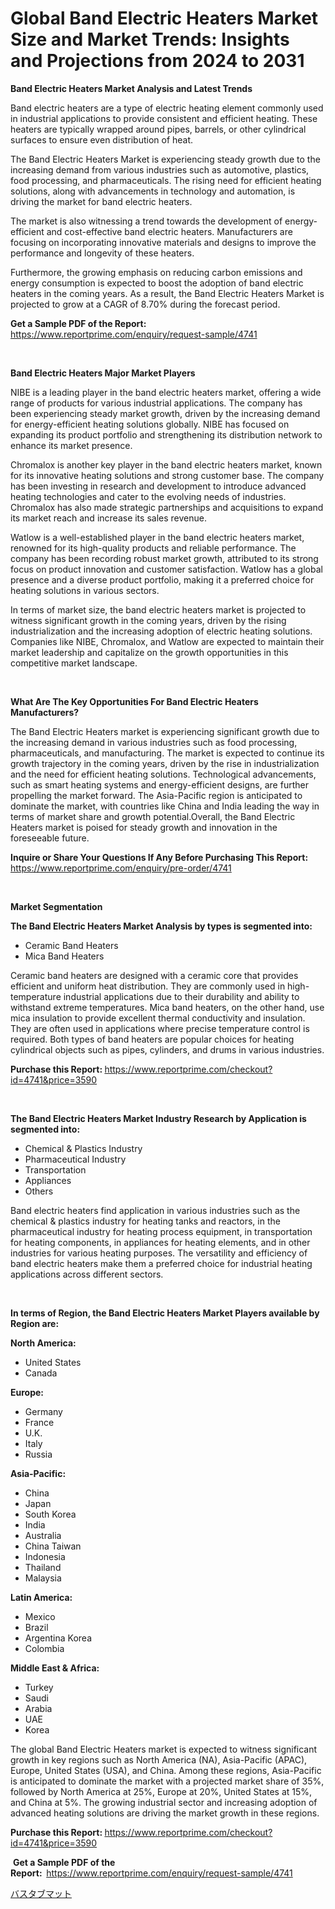 <p><h1>Global Band Electric Heaters Market Size and Market Trends: Insights and Projections from 2024 to 2031</h1></p><p><strong>Band Electric Heaters Market Analysis and Latest Trends</strong></p>
<p><p>Band electric heaters are a type of electric heating element commonly used in industrial applications to provide consistent and efficient heating. These heaters are typically wrapped around pipes, barrels, or other cylindrical surfaces to ensure even distribution of heat.</p><p>The Band Electric Heaters Market is experiencing steady growth due to the increasing demand from various industries such as automotive, plastics, food processing, and pharmaceuticals. The rising need for efficient heating solutions, along with advancements in technology and automation, is driving the market for band electric heaters.</p><p>The market is also witnessing a trend towards the development of energy-efficient and cost-effective band electric heaters. Manufacturers are focusing on incorporating innovative materials and designs to improve the performance and longevity of these heaters.</p><p>Furthermore, the growing emphasis on reducing carbon emissions and energy consumption is expected to boost the adoption of band electric heaters in the coming years. As a result, the Band Electric Heaters Market is projected to grow at a CAGR of 8.70% during the forecast period.</p></p>
<p><strong>Get a Sample PDF of the Report:&nbsp;</strong> <a href="https://www.reportprime.com/enquiry/request-sample/4741">https://www.reportprime.com/enquiry/request-sample/4741</a></p>
<p>&nbsp;</p>
<p><strong>Band Electric Heaters Major Market Players</strong></p>
<p><p>NIBE is a leading player in the band electric heaters market, offering a wide range of products for various industrial applications. The company has been experiencing steady market growth, driven by the increasing demand for energy-efficient heating solutions globally. NIBE has focused on expanding its product portfolio and strengthening its distribution network to enhance its market presence.</p><p>Chromalox is another key player in the band electric heaters market, known for its innovative heating solutions and strong customer base. The company has been investing in research and development to introduce advanced heating technologies and cater to the evolving needs of industries. Chromalox has also made strategic partnerships and acquisitions to expand its market reach and increase its sales revenue.</p><p>Watlow is a well-established player in the band electric heaters market, renowned for its high-quality products and reliable performance. The company has been recording robust market growth, attributed to its strong focus on product innovation and customer satisfaction. Watlow has a global presence and a diverse product portfolio, making it a preferred choice for heating solutions in various sectors.</p><p>In terms of market size, the band electric heaters market is projected to witness significant growth in the coming years, driven by the rising industrialization and the increasing adoption of electric heating solutions. Companies like NIBE, Chromalox, and Watlow are expected to maintain their market leadership and capitalize on the growth opportunities in this competitive market landscape.</p></p>
<p>&nbsp;</p>
<p><strong>What Are The Key Opportunities For Band Electric Heaters Manufacturers?</strong></p>
<p><p>The Band Electric Heaters market is experiencing significant growth due to the increasing demand in various industries such as food processing, pharmaceuticals, and manufacturing. The market is expected to continue its growth trajectory in the coming years, driven by the rise in industrialization and the need for efficient heating solutions. Technological advancements, such as smart heating systems and energy-efficient designs, are further propelling the market forward. The Asia-Pacific region is anticipated to dominate the market, with countries like China and India leading the way in terms of market share and growth potential.Overall, the Band Electric Heaters market is poised for steady growth and innovation in the foreseeable future.</p></p>
<p><strong>Inquire or Share Your Questions If Any Before Purchasing This Report:</strong> <a href="https://www.reportprime.com/enquiry/pre-order/4741">https://www.reportprime.com/enquiry/pre-order/4741</a></p>
<p>&nbsp;</p>
<p><strong>Market Segmentation</strong></p>
<p><strong>The Band Electric Heaters Market Analysis by types is segmented into:</strong></p>
<p><ul><li>Ceramic Band Heaters</li><li>Mica Band Heaters</li></ul></p>
<p><p>Ceramic band heaters are designed with a ceramic core that provides efficient and uniform heat distribution. They are commonly used in high-temperature industrial applications due to their durability and ability to withstand extreme temperatures. Mica band heaters, on the other hand, use mica insulation to provide excellent thermal conductivity and insulation. They are often used in applications where precise temperature control is required. Both types of band heaters are popular choices for heating cylindrical objects such as pipes, cylinders, and drums in various industries.</p></p>
<p><strong>Purchase this Report:&nbsp;</strong><a href="https://www.reportprime.com/checkout?id=4741&price=3590">https://www.reportprime.com/checkout?id=4741&price=3590</a></p>
<p>&nbsp;</p>
<p><strong>The Band Electric Heaters Market Industry Research by Application is segmented into:</strong></p>
<p><ul><li>Chemical & Plastics Industry</li><li>Pharmaceutical Industry</li><li>Transportation</li><li>Appliances</li><li>Others</li></ul></p>
<p><p>Band electric heaters find application in various industries such as the chemical & plastics industry for heating tanks and reactors, in the pharmaceutical industry for heating process equipment, in transportation for heating components, in appliances for heating elements, and in other industries for various heating purposes. The versatility and efficiency of band electric heaters make them a preferred choice for industrial heating applications across different sectors.</p></p>
<p>&nbsp;</p>
<p><strong>In terms of Region, the Band Electric Heaters Market Players available by Region are:</strong></p>
<p>
    <p> <strong> North America: </strong>
        <ul>
            <li>United States</li>
            <li>Canada</li>
        </ul>
        </p> 
    <p> <strong> Europe: </strong>
        <ul>
            <li>Germany</li>
            <li>France</li>
            <li>U.K.</li>
            <li>Italy</li>
            <li>Russia</li>
        </ul>
        </p> 
    <p> <strong> Asia-Pacific: </strong>
        <ul>
            <li>China</li>
            <li>Japan</li>
            <li>South Korea</li>
            <li>India</li>
            <li>Australia</li>
            <li>China Taiwan</li>
            <li>Indonesia</li>
            <li>Thailand</li>
            <li>Malaysia</li>
        </ul>
        </p> 
    <p> <strong> Latin America: </strong>
        <ul>
            <li>Mexico</li>
            <li>Brazil</li>
            <li>Argentina Korea</li>
            <li>Colombia</li>
        </ul>
        </p> 
    <p> <strong> Middle East & Africa: </strong>
        <ul>
            <li>Turkey</li>
            <li>Saudi</li>
            <li>Arabia</li>
            <li>UAE</li>
            <li>Korea</li>
        </ul>
    </p>
    </p>
<p><p>The global Band Electric Heaters market is expected to witness significant growth in key regions such as North America (NA), Asia-Pacific (APAC), Europe, United States (USA), and China. Among these regions, Asia-Pacific is anticipated to dominate the market with a projected market share of 35%, followed by North America at 25%, Europe at 20%, United States at 15%, and China at 5%. The growing industrial sector and increasing adoption of advanced heating solutions are driving the market growth in these regions.</p></p>
<p><strong>Purchase this Report: </strong><a href="https://www.reportprime.com/checkout?id=4741&price=3590">https://www.reportprime.com/checkout?id=4741&price=3590</a></p>
<p>&nbsp;<strong>Get a Sample PDF of the Report:&nbsp;&nbsp;</strong><a href="https://www.reportprime.com/enquiry/request-sample/4741">https://www.reportprime.com/enquiry/request-sample/4741</a></p>
<p><strong></strong></p>
<p><p><a href="https://github.com/lily-u-genius/Market-Research-Report-List-1/blob/main/389899415367.md">バスタブマット</a></p></p>